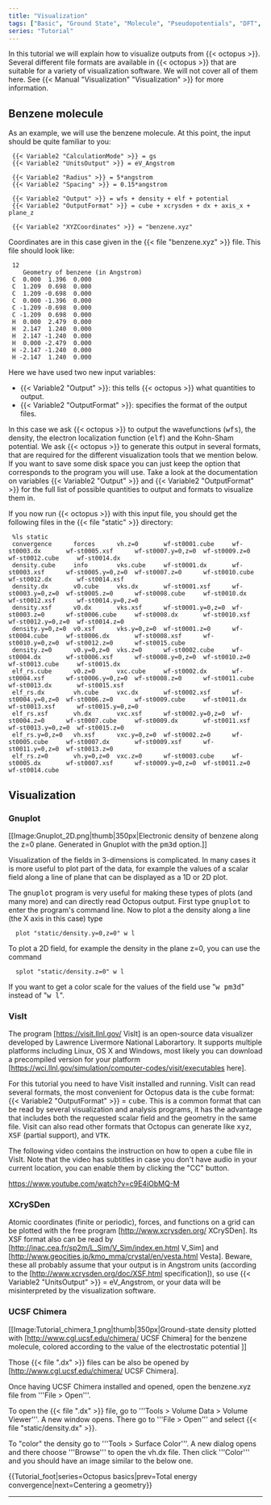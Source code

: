 ```yaml
---
title: "Visualization"
tags: ["Basic", "Ground State", "Molecule", "Pseudopotentials", "DFT", "Visualization"]
series: "Tutorial"
---
```



In this tutorial we will explain how to visualize outputs from {{< octopus >}}. Several different file formats are available in {{< octopus >}} that are suitable for a variety of visualization software. We will not cover all of them here. See {{< Manual "Visualization" "Visualization" >}} for more information.


##  Benzene molecule  

As an example, we will use the benzene molecule. At this point, the input should be quite familiar to you:

```text
 {{< Variable2 "CalculationMode" >}} = gs
 {{< Variable2 "UnitsOutput" >}} = eV_Angstrom
 
 {{< Variable2 "Radius" >}} = 5*angstrom
 {{< Variable2 "Spacing" >}} = 0.15*angstrom
 
 {{< Variable2 "Output" >}} = wfs + density + elf + potential
 {{< Variable2 "OutputFormat" >}} = cube + xcrysden + dx + axis_x + plane_z
 
 {{< Variable2 "XYZCoordinates" >}} = "benzene.xyz"
```

Coordinates are in this case given in the {{< file "benzene.xyz" >}} file. This file should look like:

```text
 12
    Geometry of benzene (in Angstrom)
 C  0.000  1.396  0.000
 C  1.209  0.698  0.000
 C  1.209 -0.698  0.000
 C  0.000 -1.396  0.000
 C -1.209 -0.698  0.000
 C -1.209  0.698  0.000
 H  0.000  2.479  0.000
 H  2.147  1.240  0.000
 H  2.147 -1.240  0.000
 H  0.000 -2.479  0.000
 H -2.147 -1.240  0.000
 H -2.147  1.240  0.000
```

Here we have used two new input variables:

* {{< Variable2 "Output" >}}: this tells {{< octopus >}} what quantities to output.
* {{< Variable2 "OutputFormat" >}}: specifies the format of the output files.

In this case we ask {{< octopus >}} to output the wavefunctions (<tt>wfs</tt>), the density, the electron localization function (<tt>elf</tt>) and the Kohn-Sham potential. We ask {{< octopus >}} to generate this output in several formats, that are required for the different visualization tools that we mention below. If you want to save some disk space you can just keep the option that corresponds to the program you will use. Take a look at the documentation on variables {{< Variable2 "Output" >}} and {{< Variable2 "OutputFormat" >}} for the full list of possible quantities to output and formats to visualize them in.

If you now run {{< octopus >}} with this input file, you should get the following files in the {{< file "static" >}} directory:

```text
 %ls static
 convergence      forces      vh.z=0       wf-st0001.cube     wf-st0003.dx       wf-st0005.xsf      wf-st0007.y=0,z=0  wf-st0009.z=0      wf-st0012.cube     wf-st0014.dx
 density.cube     info        vks.cube     wf-st0001.dx       wf-st0003.xsf      wf-st0005.y=0,z=0  wf-st0007.z=0      wf-st0010.cube     wf-st0012.dx       wf-st0014.xsf
 density.dx       v0.cube     vks.dx       wf-st0001.xsf      wf-st0003.y=0,z=0  wf-st0005.z=0      wf-st0008.cube     wf-st0010.dx       wf-st0012.xsf      wf-st0014.y=0,z=0
 density.xsf      v0.dx       vks.xsf      wf-st0001.y=0,z=0  wf-st0003.z=0      wf-st0006.cube     wf-st0008.dx       wf-st0010.xsf      wf-st0012.y=0,z=0  wf-st0014.z=0
 density.y=0,z=0  v0.xsf      vks.y=0,z=0  wf-st0001.z=0      wf-st0004.cube     wf-st0006.dx       wf-st0008.xsf      wf-st0010.y=0,z=0  wf-st0012.z=0      wf-st0015.cube
 density.z=0      v0.y=0,z=0  vks.z=0      wf-st0002.cube     wf-st0004.dx       wf-st0006.xsf      wf-st0008.y=0,z=0  wf-st0010.z=0      wf-st0013.cube     wf-st0015.dx
 elf_rs.cube      v0.z=0      vxc.cube     wf-st0002.dx       wf-st0004.xsf      wf-st0006.y=0,z=0  wf-st0008.z=0      wf-st0011.cube     wf-st0013.dx       wf-st0015.xsf
 elf_rs.dx        vh.cube     vxc.dx       wf-st0002.xsf      wf-st0004.y=0,z=0  wf-st0006.z=0      wf-st0009.cube     wf-st0011.dx       wf-st0013.xsf      wf-st0015.y=0,z=0
 elf_rs.xsf       vh.dx       vxc.xsf      wf-st0002.y=0,z=0  wf-st0004.z=0      wf-st0007.cube     wf-st0009.dx       wf-st0011.xsf      wf-st0013.y=0,z=0  wf-st0015.z=0
 elf_rs.y=0,z=0   vh.xsf      vxc.y=0,z=0  wf-st0002.z=0      wf-st0005.cube     wf-st0007.dx       wf-st0009.xsf      wf-st0011.y=0,z=0  wf-st0013.z=0
 elf_rs.z=0       vh.y=0,z=0  vxc.z=0      wf-st0003.cube     wf-st0005.dx       wf-st0007.xsf      wf-st0009.y=0,z=0  wf-st0011.z=0      wf-st0014.cube
```

##  Visualization  

###  Gnuplot  

[[Image:Gnuplot_2D.png|thumb|350px|Electronic density of benzene along the z=0 plane. Generated in Gnuplot with the <tt>pm3d</tt> option.]]

Visualization of the fields in 3-dimensions is complicated. In many cases it is more useful to plot part of the data, for example the values of a scalar field along a line of plane that can be displayed as a 1D or 2D plot. 

The <tt>gnuplot</tt> program is very useful for making these types of plots (and many more) and can directly read Octopus output. First type <tt>gnuplot</tt> to enter the program's command line. Now to plot a the density along a line (the X axis in this case) type

```text
  plot "static/density.y=0,z=0" w l
```

To plot a 2D field, for example the density in the plane z=0, you can use the command

```text
  splot "static/density.z=0" w l
```

If you want to get a color scale for the values of the field use "<tt>w pm3d</tt>" instead of "<tt>w l</tt>".

###  VisIt  

The program [https://visit.llnl.gov/ VisIt] is an open-source data visualizer developed by Lawrence Livermore National Laborartory. It supports multiple platforms including Linux, OS X and Windows, most likely you can download a precompiled version for your platform [https://wci.llnl.gov/simulation/computer-codes/visit/executables here]. 

For this tutorial you need to have Visit installed and running. VisIt can read several formats, the most convenient for Octopus data is the <tt>cube</tt> format: {{< Variable2 "OutputFormat" >}} = <tt>cube</tt>. This is a common format that can be read by several visualization and analysis programs, it has the advantage that includes both the requested scalar field and the geometry in the same file. Visit can also read other formats that Octopus can generate like <tt>xyz</tt>, <tt>XSF</tt> (partial support), and <tt>VTK</tt>. 

The following video contains the instruction on how to open a <tt>cube</tt> file in VisIt. Note that the video has subtitles in case you don't have audio in your current location, you can enable them by clicking the "CC" button.

<youtube width="800" height="600">https://www.youtube.com/watch?v=c9E4iObMQ-M</youtube>

###  XCrySDen  

Atomic coordinates (finite or periodic), forces, and functions on a grid can be plotted with the free program [http://www.xcrysden.org/ XCrySDen]. Its XSF format also can be read by [http://inac.cea.fr/sp2m/L_Sim/V_Sim/index.en.html V_Sim] and [http://www.geocities.jp/kmo_mma/crystal/en/vesta.html Vesta]. Beware, these all probably assume that your output is in Angstrom units (according to the [http://www.xcrysden.org/doc/XSF.html specification]), so use {{< Variable2 "UnitsOutput" >}} = eV_Angstrom, or your data will be misinterpreted by the visualization software.



###  UCSF Chimera  

[[Image:Tutorial_chimera_1.png|thumb|350px|Ground-state density plotted with [http://www.cgl.ucsf.edu/chimera/ UCSF Chimera] for the benzene molecule, colored according to the value of the electrostatic potential  ]]

Those {{< file ".dx" >}} files can be also be opened by [http://www.cgl.ucsf.edu/chimera/ UCSF Chimera].

Once having UCSF Chimera installed and opened, open the benzene.xyz file from '''File > Open'''. 

To open the {{< file ".dx" >}} file, go to '''Tools > Volume Data > Volume Viewer'''. A new window opens. There go to '''File > Open''' and select {{< file "static/density.dx" >}}.

To "color" the density go to '''Tools > Surface Color'''. A new dialog opens and there choose '''Browse''' to open the vh.dx file. Then click '''Color''' and you should have an image similar to the below one.

{{Tutorial_foot|series=Octopus basics|prev=Total energy convergence|next=Centering a geometry}}







---------------------------------------------
